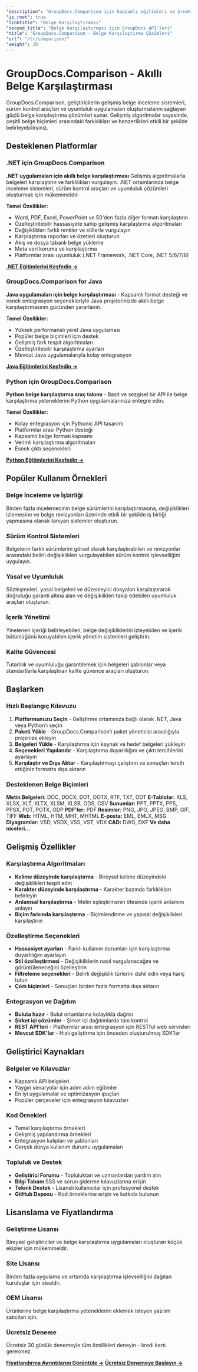 ```yaml
---
"description": "GroupDocs.Comparison için kapsamlı eğitimleri ve örnekleri keşfedin. Birden fazla platformda karşılaştırma yapın. Belge inceleme sistemleri, sürüm kontrolü ve uyumluluk çözümleri için gelişmiş algoritmalarla belgeleri akıllıca karşılaştırın."
"is_root": true
"linktitle": "Belge Karşılaştırması"
"second_title": "Belge Karşılaştırması için GroupDocs API'leri"
"title": "GroupDocs.Comparison - Belge Karşılaştırma Çözümleri"
"url": "/tr/comparison/"
"weight": 30
---
```


# GroupDocs.Comparison - Akıllı Belge Karşılaştırması

GroupDocs.Comparison, geliştiricilerin gelişmiş belge inceleme sistemleri, sürüm kontrol araçları ve uyumluluk uygulamaları oluşturmalarını sağlayan güçlü belge karşılaştırma çözümleri sunar. Gelişmiş algoritmalar sayesinde, çeşitli belge biçimleri arasındaki farklılıkları ve benzerlikleri etkili bir şekilde belirleyebilirsiniz.

## Desteklenen Platformlar

### .NET için GroupDocs.Comparison
**.NET uygulamaları için akıllı belge karşılaştırması** Gelişmiş algoritmalarla belgeleri karşılaştırın ve farklılıkları vurgulayın. .NET ortamlarında belge inceleme sistemleri, sürüm kontrol araçları ve uyumluluk çözümleri oluşturmak için mükemmeldir.

**Temel Özellikler:**
- Word, PDF, Excel, PowerPoint ve 50'den fazla diğer formatı karşılaştırın
- Özelleştirilebilir hassasiyete sahip gelişmiş karşılaştırma algoritmaları
- Değişiklikleri farklı renkler ve stillerle vurgulayın  
- Karşılaştırma raporları ve özetleri oluşturun
- Akış ve dosya tabanlı belge yükleme
- Meta veri koruma ve karşılaştırma
- Platformlar arası uyumluluk (.NET Framework, .NET Core, .NET 5/6/7/8)

**[.NET Eğitimlerini Keşfedin →](./net/)**


### GroupDocs.Comparison for Java
**Java uygulamaları için belge karşılaştırması** - Kapsamlı format desteği ve esnek entegrasyon seçenekleriyle Java projelerinizde akıllı belge karşılaştırmasının gücünden yararlanın.

**Temel Özellikler:**
- Yüksek performanslı yerel Java uygulaması
- Popüler belge biçimleri için destek
- Gelişmiş fark tespit algoritmaları
- Özelleştirilebilir karşılaştırma ayarları
- Mevcut Java uygulamalarıyla kolay entegrasyon

**[Java Eğitimlerini Keşfedin →](./java/)**


### Python için GroupDocs.Comparison
**Python belge karşılaştırma araç takımı** - Basit ve sezgisel bir API ile belge karşılaştırma yeteneklerini Python uygulamalarınıza entegre edin.

**Temel Özellikler:**
- Kolay entegrasyon için Pythonic API tasarımı
- Platformlar arası Python desteği
- Kapsamlı belge formatı kapsamı
- Verimli karşılaştırma algoritmaları
- Esnek çıktı seçenekleri

**[Python Eğitimlerini Keşfedin →](./python/)**


## Popüler Kullanım Örnekleri

### Belge İnceleme ve İşbirliği
Birden fazla incelemecinin belge sürümlerini karşılaştırmasına, değişiklikleri izlemesine ve belge revizyonları üzerinde etkili bir şekilde iş birliği yapmasına olanak tanıyan sistemler oluşturun.

### Sürüm Kontrol Sistemleri
Belgelerin farklı sürümlerini görsel olarak karşılaştırabilen ve revizyonlar arasındaki belirli değişiklikleri vurgulayabilen sürüm kontrol işlevselliğini uygulayın.

### Yasal ve Uyumluluk
Sözleşmeleri, yasal belgeleri ve düzenleyici dosyaları karşılaştırarak doğruluğu garanti altına alan ve değişiklikleri takip edebilen uyumluluk araçları oluşturun.

### İçerik Yönetimi
Yinelenen içeriği belirleyebilen, belge değişikliklerini izleyebilen ve içerik bütünlüğünü koruyabilen içerik yönetim sistemleri geliştirin.

### Kalite Güvencesi
Tutarlılık ve uyumluluğu garantilemek için belgeleri şablonlar veya standartlarla karşılaştıran kalite güvence araçları oluşturun.


## Başlarken

### Hızlı Başlangıç Kılavuzu
1. **Platformunuzu Seçin** - Geliştirme ortamınıza bağlı olarak .NET, Java veya Python'ı seçin
2. **Paketi Yükle** - GroupDocs.Comparison'ı paket yöneticisi aracılığıyla projenize ekleyin
3. **Belgeleri Yükle** - Karşılaştırma için kaynak ve hedef belgeleri yükleyin
4. **Seçenekleri Yapılandır** - Karşılaştırma duyarlılığını ve çıktı tercihlerini ayarlayın
5. **Karşılaştır ve Dışa Aktar** - Karşılaştırmayı çalıştırın ve sonuçları tercih ettiğiniz formatta dışa aktarın

### Desteklenen Belge Biçimleri

**Metin Belgeleri:** DOC, DOCX, DOT, DOTX, RTF, TXT, ODT
**E-Tablolar:** XLS, XLSX, XLT, XLTX, XLSM, XLSB, ODS, CSV
**Sunumlar:** PPT, PPTX, PPS, PPSX, POT, POTX, ODP
**PDF'ler:** PDF
**Resimler:** PNG, JPG, JPEG, BMP, GIF, TIFF
**Web:** HTML, HTM, MHT, MHTML
**E-posta:** EML, EMLX, MSG
**Diyagramlar:** VSD, VSDX, VSS, VST, VDX
**CAD:** DWG, DXF
**Ve daha niceleri...**


## Gelişmiş Özellikler

### Karşılaştırma Algoritmaları
- **Kelime düzeyinde karşılaştırma** - Bireysel kelime düzeyindeki değişiklikleri tespit edin
- **Karakter düzeyinde karşılaştırma** - Karakter bazında farklılıkları belirleyin  
- **Anlamsal karşılaştırma** - Metin eşleştirmenin ötesinde içerik anlamını anlayın
- **Biçim farkında karşılaştırma** - Biçimlendirme ve yapısal değişiklikleri karşılaştırın

### Özelleştirme Seçenekleri
- **Hassasiyet ayarları** - Farklı kullanım durumları için karşılaştırma duyarlılığını ayarlayın
- **Stil özelleştirmesi** - Değişikliklerin nasıl vurgulanacağını ve görüntüleneceğini özelleştirin
- **Filtreleme seçenekleri** - Belirli değişiklik türlerini dahil edin veya hariç tutun
- **Çıktı biçimleri** - Sonuçları birden fazla formatta dışa aktarın

### Entegrasyon ve Dağıtım
- **Buluta hazır** - Bulut ortamlarına kolaylıkla dağıtın
- **Şirket içi çözümler** - Şirket içi dağıtımlarda tam kontrol
- **REST API'leri** - Platformlar arası entegrasyon için RESTful web servisleri
- **Mevcut SDK'lar** - Hızlı geliştirme için önceden oluşturulmuş SDK'lar


## Geliştirici Kaynakları

### Belgeler ve Kılavuzlar
- Kapsamlı API belgeleri
- Yaygın senaryolar için adım adım eğitimler
- En iyi uygulamalar ve optimizasyon ipuçları
- Popüler çerçeveler için entegrasyon kılavuzları

### Kod Örnekleri
- Temel karşılaştırma örnekleri
- Gelişmiş yapılandırma örnekleri
- Entegrasyon kalıpları ve şablonları
- Gerçek dünya kullanım durumu uygulamaları

### Topluluk ve Destek
- **Geliştirici Forumu** - Topluluktan ve uzmanlardan yardım alın
- **Bilgi Tabanı** SSS ve sorun giderme kılavuzlarına erişin  
- **Teknik Destek** - Lisanslı kullanıcılar için profesyonel destek
- **GitHub Deposu** - Kod örneklerine erişin ve katkıda bulunun

## Lisanslama ve Fiyatlandırma

### Geliştirme Lisansı
Bireysel geliştiriciler ve belge karşılaştırma uygulamaları oluşturan küçük ekipler için mükemmeldir.

### Site Lisansı  
Birden fazla uygulama ve ortamda karşılaştırma işlevselliğini dağıtan kuruluşlar için idealdir.

### OEM Lisansı
Ürünlerine belge karşılaştırma yeteneklerini eklemek isteyen yazılım satıcıları için.

### Ücretsiz Deneme
Ücretsiz 30 günlük denemeyle tüm özellikleri deneyin - kredi kartı gerekmez.

**[Fiyatlandırma Ayrıntılarını Görüntüle →](https://purchase.groupdocs.com/pricing/comparison)**
**[Ücretsiz Denemeye Başlayın →](https://releases.groupdocs.com/)**